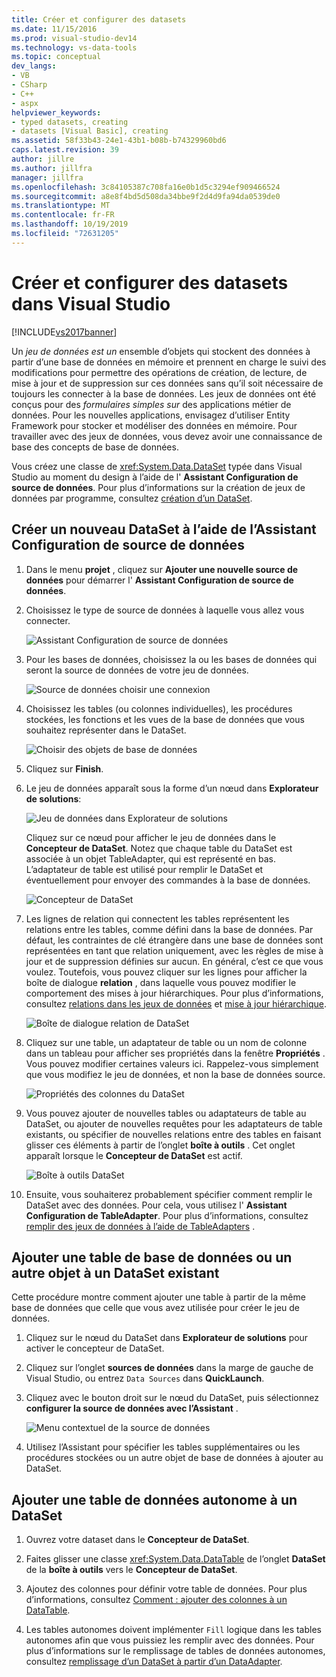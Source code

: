 ```yaml
---
title: Créer et configurer des datasets
ms.date: 11/15/2016
ms.prod: visual-studio-dev14
ms.technology: vs-data-tools
ms.topic: conceptual
dev_langs:
- VB
- CSharp
- C++
- aspx
helpviewer_keywords:
- typed datasets, creating
- datasets [Visual Basic], creating
ms.assetid: 58f33b43-24e1-43b1-b08b-b74329960bd6
caps.latest.revision: 39
author: jillre
ms.author: jillfra
manager: jillfra
ms.openlocfilehash: 3c84105387c708fa16e0b1d5c3294ef909466524
ms.sourcegitcommit: a8e8f4bd5d508da34bbe9f2d4d9fa94da0539de0
ms.translationtype: MT
ms.contentlocale: fr-FR
ms.lasthandoff: 10/19/2019
ms.locfileid: "72631205"
---
```

# <a name="create-and-configure-datasets-in-visual-studio"></a>Créer et configurer des datasets dans Visual Studio
[!INCLUDE[vs2017banner](../includes/vs2017banner.md)]

Un *jeu de données est un* ensemble d’objets qui stockent des données à partir d’une base de données en mémoire et prennent en charge le suivi des modifications pour permettre des opérations de création, de lecture, de mise à jour et de suppression sur ces données sans qu’il soit nécessaire de toujours les connecter à la base de données. Les jeux de données ont été conçus pour des *formulaires simples sur* des applications métier de données. Pour les nouvelles applications, envisagez d’utiliser Entity Framework pour stocker et modéliser des données en mémoire. Pour travailler avec des jeux de données, vous devez avoir une connaissance de base des concepts de base de données.

 Vous créez une classe de <xref:System.Data.DataSet> typée dans Visual Studio au moment du design à l’aide de l' **Assistant Configuration de source de données**. Pour plus d’informations sur la création de jeux de données par programme, consultez [création d’un DataSet](https://msdn.microsoft.com/library/57629d8f-393e-4677-8b83-29ffde27f5fc).

## <a name="create-a-new-dataset-by-using-the-data-source-configuration-wizard"></a>Créer un nouveau DataSet à l’aide de l’Assistant Configuration de source de données

1. Dans le menu **projet** , cliquez sur **Ajouter une nouvelle source de données** pour démarrer l' **Assistant Configuration de source de données**.

2. Choisissez le type de source de données à laquelle vous allez vous connecter.

     ![Assistant Configuration de source de données](../data-tools/media/data-source-configuration-wizard.png "Assistant Configuration de source de données")

3. Pour les bases de données, choisissez la ou les bases de données qui seront la source de données de votre jeu de données.

     ![Source de données choisir une connexion](../data-tools/media/data-source-choose-a-connection.png "Source de données choisir une connexion")

4. Choisissez les tables (ou colonnes individuelles), les procédures stockées, les fonctions et les vues de la base de données que vous souhaitez représenter dans le DataSet.

     ![Choisir des objets de base de données](../data-tools/media/raddata-chose-objects.png "raddata a choisi objets")

5. Cliquez sur **Finish**.

6. Le jeu de données apparaît sous la forme d’un nœud dans **Explorateur de solutions**:

     ![Jeu de données dans Explorateur de solutions](../data-tools/media/dataset-in-solution-explorer.png "Jeu de données dans Explorateur de solutions")

     Cliquez sur ce nœud pour afficher le jeu de données dans le **Concepteur de DataSet**. Notez que chaque table du DataSet est associée à un objet TableAdapter, qui est représenté en bas. L’adaptateur de table est utilisé pour remplir le DataSet et éventuellement pour envoyer des commandes à la base de données.

     ![Concepteur de DataSet](../data-tools/media/dataset-designer.png "Concepteur de DataSet")

7. Les lignes de relation qui connectent les tables représentent les relations entre les tables, comme défini dans la base de données. Par défaut, les contraintes de clé étrangère dans une base de données sont représentées en tant que relation uniquement, avec les règles de mise à jour et de suppression définies sur aucun. En général, c’est ce que vous voulez. Toutefois, vous pouvez cliquer sur les lignes pour afficher la boîte de dialogue **relation** , dans laquelle vous pouvez modifier le comportement des mises à jour hiérarchiques. Pour plus d’informations, consultez [relations dans les jeux de données](../data-tools/relationships-in-datasets.md) et [mise à jour hiérarchique](../data-tools/hierarchical-update.md).

     ![Boîte de dialogue relation de DataSet](../data-tools/media/raddata-relation-dialog.png "boîte de dialogue relation raddata")

8. Cliquez sur une table, un adaptateur de table ou un nom de colonne dans un tableau pour afficher ses propriétés dans la fenêtre **Propriétés** . Vous pouvez modifier certaines valeurs ici. Rappelez-vous simplement que vous modifiez le jeu de données, et non la base de données source.

     ![Propriétés des colonnes du DataSet](../data-tools/media/dataset-column-properties.png "Propriétés des colonnes du DataSet")

9. Vous pouvez ajouter de nouvelles tables ou adaptateurs de table au DataSet, ou ajouter de nouvelles requêtes pour les adaptateurs de table existants, ou spécifier de nouvelles relations entre des tables en faisant glisser ces éléments à partir de l’onglet **boîte à outils** . Cet onglet apparaît lorsque le **Concepteur de DataSet** est actif.

     ![Boîte à outils DataSet](../data-tools/media/raddata-dataset-toolbox.png "Boîte à outils du DataSet raddata")

10. Ensuite, vous souhaiterez probablement spécifier comment remplir le DataSet avec des données. Pour cela, vous utilisez l' **Assistant Configuration de TableAdapter**. Pour plus d’informations, consultez [remplir des jeux de données à l’aide de TableAdapters](../data-tools/fill-datasets-by-using-tableadapters.md) .

## <a name="add-a-database-table-or-other-object-to-an-existing-dataset"></a>Ajouter une table de base de données ou un autre objet à un DataSet existant
 Cette procédure montre comment ajouter une table à partir de la même base de données que celle que vous avez utilisée pour créer le jeu de données.

1. Cliquez sur le nœud du DataSet dans **Explorateur de solutions** pour activer le concepteur de DataSet.

2. Cliquez sur l’onglet **sources de données** dans la marge de gauche de Visual Studio, ou entrez `Data Sources` dans **QuickLaunch**.

3. Cliquez avec le bouton droit sur le nœud du DataSet, puis sélectionnez **configurer la source de données avec l’Assistant** .

     ![Menu contextuel de la source de données](../data-tools/media/data-source-context-menu.png "Menu contextuel de la source de données")

4. Utilisez l’Assistant pour spécifier les tables supplémentaires ou les procédures stockées ou un autre objet de base de données à ajouter au DataSet.

## <a name="add-a-stand-alone-data-table-to-a-dataset"></a>Ajouter une table de données autonome à un DataSet

1. Ouvrez votre dataset dans le **Concepteur de DataSet**.

2. Faites glisser une classe <xref:System.Data.DataTable> de l’onglet **DataSet** de la **boîte à outils** vers le **Concepteur de DataSet**.

3. Ajoutez des colonnes pour définir votre table de données. Pour plus d’informations, consultez [Comment : ajouter des colonnes à un DataTable](https://msdn.microsoft.com/library/8ca21f77-b99a-47a7-a656-7cfd7a1bd9df).

4. Les tables autonomes doivent implémenter `Fill` logique dans les tables autonomes afin que vous puissiez les remplir avec des données. Pour plus d’informations sur le remplissage de tables de données autonomes, consultez [remplissage d’un DataSet à partir d’un DataAdapter](https://msdn.microsoft.com/library/3fa0ac7d-e266-4954-bfac-3fbe2f913153).
